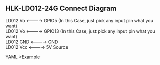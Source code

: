## HLK-LD012-24G Connect Diagram
   
LD012 Vo <----> GPIO5 (In this Case, just pick any input pin what you want)   
LD012 Vo <----> GPIO13 (In this Case, just pick any input pin what you want)  
LD012 GND <----> GND   
LD012 Vcc <----> 5V Source    

YAML >[Example](LD012-Example.yaml)

